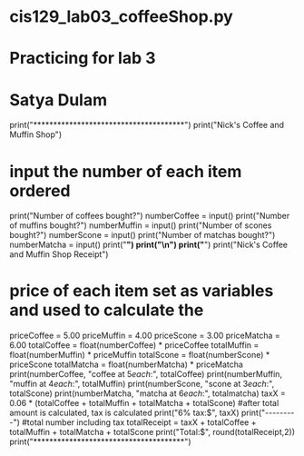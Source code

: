 # cis129_lab03_coffeeShop.py
# Practicing for lab 3
# Satya Dulam
print("**************************************")
print("Nick's Coffee and Muffin Shop")
# input the number of each item ordered
print("Number of coffees bought?")
numberCoffee = input()
print("Number of muffins bought?")
numberMuffin = input()
print("Number of scones bought?") 
numberScone = input()
print("Number of matchas bought?")
numberMatcha = input()
print("**************************************")
print("\n")
print("**************************************")
print("Nick's Coffee and Muffin Shop Receipt")
# price of each item set as variables and used to calculate the 
priceCoffee = 5.00
priceMuffin = 4.00
priceScone = 3.00
priceMatcha = 6.00
totalCoffee = float(numberCoffee) * priceCoffee
totalMuffin = float(numberMuffin) * priceMuffin
totalScone = float(numberScone) * priceScone
totalMatcha = float(numberMatcha) * priceMatcha
print(numberCoffee, "coffee at $5 each:$", totalCoffee)
print(numberMuffin, "muffin at $4 each:$", totalMuffin)
print(numberScone, "scone at $3 each:$", totalScone)
print(numberMatcha, "matcha at $6 each:$", totalmatcha)
taxX = 0.06 * (totalCoffee + totalMuffin + totalMatcha + totalScone)
#after total amount is calculated, tax is calculated
print("6% tax:$", taxX)
print("---------")
#total number including tax 
totalReceipt = taxX + totalCoffee + totalMuffin + totalMatcha + totalScone
print("Total:$", round(totalReceipt,2))
print("**************************************")
